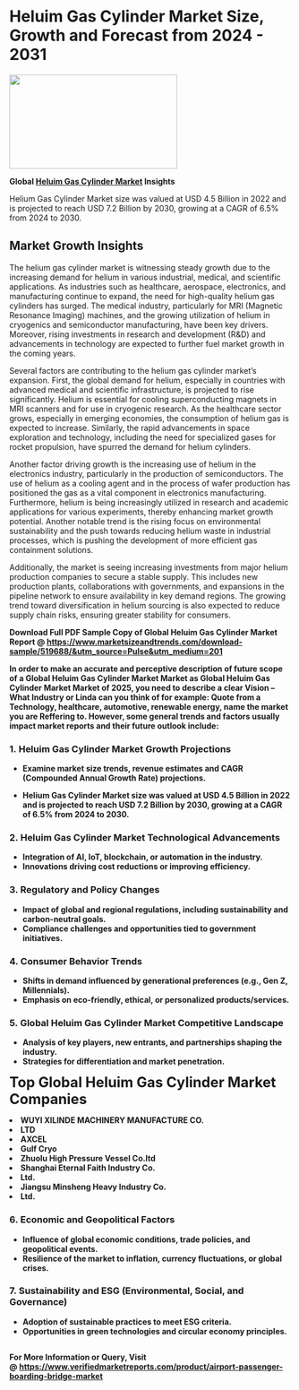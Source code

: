 <H1>Heluim Gas Cylinder Market Size, Growth and Forecast from 2024 - 2031</H1><img class="aligncenter size-medium wp-image-584254" src="https://thirdeyenews.in/wp-content/uploads/2024/09/Global-Market-Research-300x168.jpeg" alt="" width="300" height="168" /><p><strong>Global&nbsp;<a href="https://www.marketsizeandtrends.com/download-sample/519688/&amp;utm_source=Pulse&amp;utm_medium=201">Heluim Gas Cylinder Market</a> Insights</strong></p><p>Helium Gas Cylinder Market size was valued at USD 4.5 Billion in 2022 and is projected to reach USD 7.2 Billion by 2030, growing at a CAGR of 6.5% from 2024 to 2030.</p><p><h2>Market Growth Insights</h2> <p>The helium gas cylinder market is witnessing steady growth due to the increasing demand for helium in various industrial, medical, and scientific applications. As industries such as healthcare, aerospace, electronics, and manufacturing continue to expand, the need for high-quality helium gas cylinders has surged. The medical industry, particularly for MRI (Magnetic Resonance Imaging) machines, and the growing utilization of helium in cryogenics and semiconductor manufacturing, have been key drivers. Moreover, rising investments in research and development (R&D) and advancements in technology are expected to further fuel market growth in the coming years.</p> <p><strong></strong></p> <p>Several factors are contributing to the helium gas cylinder market’s expansion. First, the global demand for helium, especially in countries with advanced medical and scientific infrastructure, is projected to rise significantly. Helium is essential for cooling superconducting magnets in MRI scanners and for use in cryogenic research. As the healthcare sector grows, especially in emerging economies, the consumption of helium gas is expected to increase. Similarly, the rapid advancements in space exploration and technology, including the need for specialized gases for rocket propulsion, have spurred the demand for helium cylinders.</p> <p>Another factor driving growth is the increasing use of helium in the electronics industry, particularly in the production of semiconductors. The use of helium as a cooling agent and in the process of wafer production has positioned the gas as a vital component in electronics manufacturing. Furthermore, helium is being increasingly utilized in research and academic applications for various experiments, thereby enhancing market growth potential. Another notable trend is the rising focus on environmental sustainability and the push towards reducing helium waste in industrial processes, which is pushing the development of more efficient gas containment solutions.</p> <p>Additionally, the market is seeing increasing investments from major helium production companies to secure a stable supply. This includes new production plants, collaborations with governments, and expansions in the pipeline network to ensure availability in key demand regions. The growing trend toward diversification in helium sourcing is also expected to reduce supply chain risks, ensuring greater stability for consumers.</p> <p><strong></p><p><span class=""><strong>Download Full PDF Sample Copy of Global Heluim Gas Cylinder Market Report</strong> @ <a href="https://www.marketsizeandtrends.com/download-sample/519688/&amp;utm_source=Pulse&amp;utm_medium=201" target="_blank">https://www.marketsizeandtrends.com/download-sample/519688/&amp;utm_source=Pulse&amp;utm_medium=201</a></span></p><p>In order to make an accurate and perceptive description of future scope of a Global&nbsp;Heluim Gas Cylinder Market Market as Global&nbsp;Heluim Gas Cylinder Market Market of 2025, you need to describe a clear Vision &ndash; What Industry or Linda can you think of for example: Quote from a Technology, healthcare, automotive, renewable energy, name the market you are Reffering to. However, some general trends and factors usually impact market reports and their future outlook include:</p><h3>1.&nbsp;<strong>Heluim Gas Cylinder Market Growth Projections</strong></h3><ul><li>Examine market size trends, revenue estimates and CAGR (Compounded Annual Growth Rate) projections.</li><li><p>Helium Gas Cylinder Market size was valued at USD 4.5 Billion in 2022 and is projected to reach USD 7.2 Billion by 2030, growing at a CAGR of 6.5% from 2024 to 2030.</p></li></ul><h3>2.&nbsp;<strong>Heluim Gas Cylinder Market Technological Advancements</strong></h3><ul><li>Integration of AI, IoT, blockchain, or automation in the industry.</li><li>Innovations driving cost reductions or improving efficiency.</li></ul><h3>3.&nbsp;<strong>Regulatory and Policy Changes</strong></h3><ul><li>Impact of global and regional regulations, including sustainability and carbon-neutral goals.</li><li>Compliance challenges and opportunities tied to government initiatives.</li></ul><h3>4.&nbsp;<strong>Consumer Behavior Trends</strong></h3><ul><li>Shifts in demand influenced by generational preferences (e.g., Gen Z, Millennials).</li><li>Emphasis on eco-friendly, ethical, or personalized products/services.</li></ul><h3>5.&nbsp;<strong>Global Heluim Gas Cylinder Market Competitive Landscape</strong></h3><ul><li>Analysis of key players, new entrants, and partnerships shaping the industry.</li><li>Strategies for differentiation and market penetration.</li></ul><p data-pm-slice="1 1 []"><span style="color: inherit; font-family: inherit; font-size: 25px;">Top Global Heluim Gas Cylinder Market Companies</span></p><div class="" data-test-id=""><p><li>WUYI XILINDE MACHINERY MANUFACTURE CO.</li><li>LTD</li><li> AXCEL</li><li> Gulf Cryo</li><li> Zhuolu High Pressure Vessel Co.ltd</li><li> Shanghai Eternal Faith Industry Co.</li><li> Ltd.</li><li> Jiangsu Minsheng Heavy Industry Co.</li><li> Ltd.</li></p></div><h3>6.&nbsp;<strong>Economic and Geopolitical Factors</strong></h3><ul><li>Influence of global economic conditions, trade policies, and geopolitical events.</li><li>Resilience of the market to inflation, currency fluctuations, or global crises.</li></ul><h3>7.&nbsp;<strong>Sustainability and ESG (Environmental, Social, and Governance)</strong></h3><ul><li>Adoption of sustainable practices to meet ESG criteria.</li><li>Opportunities in green technologies and circular economy principles.</li></ul><h2><strong style="font-size: 14px;">For More Information or Query, Visit @&nbsp;</strong><a style="background-color: #ffffff; font-size: 14px;" href="https://www.marketsizeandtrends.com/report/heluim-gas-cylinder-market/" target="_blank">https://www.verifiedmarketreports.com/product/airport-passenger-boarding-bridge-market</a></h2>
